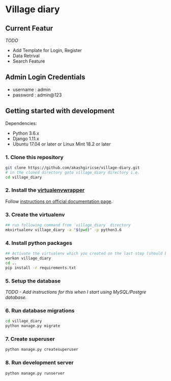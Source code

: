 # Village diary


## Current Featur

*TODO*
- Add Template for Login, Register
- Data Retrival
- Search Feature

## Admin Login Credentials
- username : admin
- password : admin@123
## Getting started with development
Dependencies:
- Python 3.6.x
- Django 1.11.x
- Ubuntu 17.04 or later or Linux Mint 18.2 or later

### 1. Clone this repository
```bash
git clone https://github.com/akashgiricse/village-diary.git
# in the cloned directory goto village_diary directory i.e.
cd village_diary
```

### 2. Install the [virtualenvwrapper](https://virtualenvwrapper.readthedocs.io/)
Follow [instructions on official documentation page](https://virtualenvwrapper.readthedocs.io/en/latest/install.html).

### 3. Create the virtualenv
```bash
## run following command from `village_diary` directory
mkvirtualenv village_diary -a "$(pwd)" -p python3.6
```

### 4. Install python packages
```bash
## Activate the virtualenv which you created on the last step (should be automatically activated)
workon village_diary
cd ..
pip install -r requirements.txt
```

### 5. Setup the database
*TODO - Add instructions for this when I start using MySQL/Postgre database.*

### 6. Run database migrations
```bash
cd village_diary
python manage.py migrate
```

### 7. Create superuser
```bash
python manage.py createsuperuser
```

### 8. Run development server
```bash
python manage.py runserver
```
